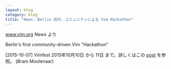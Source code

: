 ```yaml
---
layout: blog
category: blog
title: "News: Berlin 初の、コミュニティによる Vim Hackathon"
---
```


www.vim.org News より

Berlin's first community-driven Vim "Hackathon"

[2015-10-07] Vimfest 2015年10月10日 から 11日 まで。詳しくはこの [post](https://groups.google.com/d/msg/vim_use/8hgayG0D9YE/RkcKV56sAQAJ) を参照。 (Bram Moolenaar)

